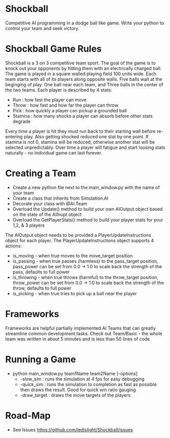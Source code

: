 # Shockball
Competitive AI programming in a dodge ball like game. Write your python to control your team and seek victory.

# Shockball Game Rules
Shockball is a 3 on 3 competitive team sport. The goal of the game is to knock out your opponents by hitting them with an electrically charged ball. The game is played in a square walled playing field 100 units wide. Each team starts with all of its players along opposite walls. Five balls wait at the beginging of play. One ball near each team, and Three balls in the center of the two teams. Each player is described by 4 stats:
* Run : how fast the player can move
* Throw : how fast and how far the player can throw
* Pick : how quickly a player can pickup a grounded ball
* Stamina : how many shocks a player can absorb before other stats degrade

Every time a player is hit they must run back to their starting wall before re-entering play. Also getting shocked reduced one stat by one point. If stamina is not 0,  stamina will be reduced, otherwise another stat will be selected unpredictably. Over time a player will fatigue and start loosing stats naturally - no individual game can last forever.

# Creating a Team
* Create a new python file next to the main_window.py with the name of your team
* Create a class that inherits from Simulation.AI
* Decorate your class with @AI.Team
* Overload the Update() method to build your own AIOutput object based on the state of the AIInupt object
* Overload the GetPlayerStats() method to build your player stats for your 1,2, & 3 players

The AIOutput object needs to be provided a PlayerUpdateInstructions object for each player. The PlayerUpdateInstructions object supports 4 actions:
* is_moving - when true moves to the move_target position
* is_passing - when true passes (harmless) to the pass_target position, pass_power can be set from 0.0 -> 1.0 to scale back the strength of the pass, defaults to full power
* is_throwing - when true throws (harmful) to the throw_target position, throw_power can be set from 0.0 -> 1.0 to scale back the strength of the throw, defaults to full power
* is_picking - when true tries to pick up a ball near the player

# Frameworks
Frameworks are helpful partially implemented AI Teams that can greatly streamline common development tasks. Check out Team/Basic - the whole team was written in about 5 minutes and is less than 50 lines of code

# Running a Game
* python main_window.py team1Name team2Name [-options]
  * -slow_sim : runs the simulation at 4 fps for easy debugging
  * -quick_sim : runs the simulation to completion as fast as possible then draws the result. Good for quick win ratio gauging
  * -draw_target : draws the move targets of the players

# Road-Map
* See Issues https://github.com/jedislight/Shockball/issues